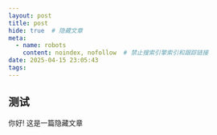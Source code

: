 ```yaml
---
layout: post
title: post
hide: true  # 隐藏文章
meta:
  - name: robots
    content: noindex, nofollow  # 禁止搜索引擎索引和跟踪链接
date: 2025-04-15 23:05:43
tags:
---
```


## 测试

你好! 这是一篇隐藏文章
